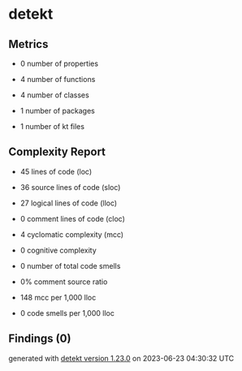 # detekt

## Metrics

* 0 number of properties

* 4 number of functions

* 4 number of classes

* 1 number of packages

* 1 number of kt files

## Complexity Report

* 45 lines of code (loc)

* 36 source lines of code (sloc)

* 27 logical lines of code (lloc)

* 0 comment lines of code (cloc)

* 4 cyclomatic complexity (mcc)

* 0 cognitive complexity

* 0 number of total code smells

* 0% comment source ratio

* 148 mcc per 1,000 lloc

* 0 code smells per 1,000 lloc

## Findings (0)

generated with [detekt version 1.23.0](https://detekt.dev/) on 2023-06-23 04:30:32 UTC
